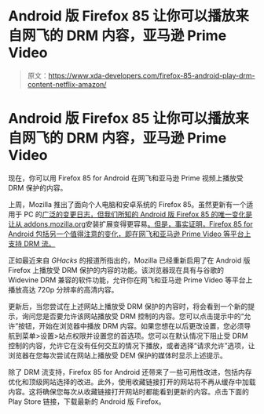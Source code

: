 # Android 版 Firefox 85 让你可以播放来自网飞的 DRM 内容，亚马逊 Prime Video

> 原文：<https://www.xda-developers.com/firefox-85-android-play-drm-content-netflix-amazon/>

# Android 版 Firefox 85 让你可以播放来自网飞的 DRM 内容，亚马逊 Prime Video

现在，你可以用 Firefox 85 for Android 在网飞和亚马逊 Prime 视频上播放受 DRM 保护的内容。

上周，Mozilla 推出了面向个人电脑和安卓系统的 Firefox 85。虽然更新有一个适用于 PC 的[广泛的变更日志，但我们所知的 Android 版 Firefox 85 的唯一变化是让从 addons.mozilla.org](https://www.xda-developers.com/firefox-85-supercookies-block/)安装扩展变得更容易[。但是，事实证明，Firefox 85 for Android 包括另一个值得注意的变化，即在网飞和亚马逊 Prime Video 等平台上支持 DRM 流。](https://www.xda-developers.com/mozilla-firefox-85-for-android-extensions/)

正如最近来自 *GHacks* 的报道所指出的，Mozilla 已经重新启用了在 Android 版 Firefox 上播放受 DRM 保护的内容的功能。该浏览器现在具有与谷歌的 Widevine DRM 兼容的软件功能，允许你在网飞和亚马逊 Prime Video 等平台上播放高达 720p 分辨率的高清内容。

更新后，当您尝试在上述网站上播放受 DRM 保护的内容时，将会看到一个新的提示，询问您是否要允许该网站播放受 DRM 控制的内容。您可以点击提示中的“允许”按钮，开始在浏览器中播放 DRM 内容。如果您想在以后更改设置，您必须导航到菜单>设置>站点权限并设置您的首选项。您可以在默认情况下阻止受 DRM 控制的内容，允许它在没有任何交互的情况下播放，或者选择“请求允许”选项，让浏览器在您每次尝试在网站上播放受 DEM 保护的媒体时显示上述提示。

除了 DRM 流支持，Firefox 85 for Android 还带来了一些可用性改进，包括内存优化和顶级网站选择的改进。此外，使用收藏链接打开的网站将不再从缓存中加载内容。这将确保您每次从收藏链接打开网站时都能看到更新的内容。点击下面的 Play Store 链接，下载最新的 Android 版 Firefox。